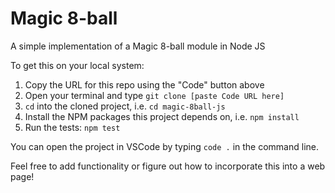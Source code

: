 # Magic 8-ball

A simple implementation of a Magic 8-ball module in Node JS

To get this on your local system:

1. Copy the URL for this repo using the "Code" button above
2. Open your terminal and type `git clone [paste Code URL here]`
3. `cd` into the cloned project, i.e. `cd magic-8ball-js`
4. Install the NPM packages this project depends on, i.e. `npm install`
5. Run the tests: `npm test`

You can open the project in VSCode by typing `code .` in the command line.

Feel free to add functionality or figure out how to incorporate this into a web page!
